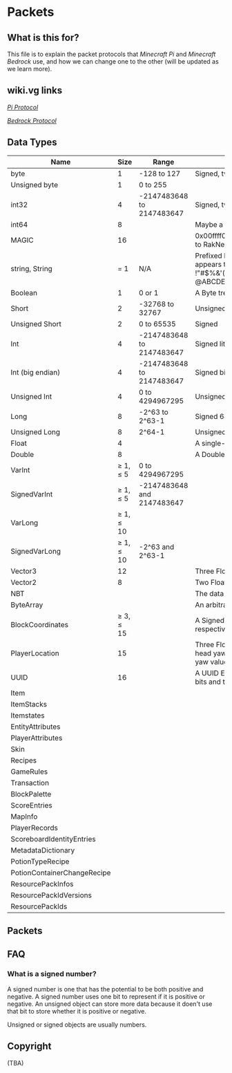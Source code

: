 # Packets

## What is this for?
This file is to explain the packet protocols that *Minecraft Pi* and *Minecraft Bedrock* use, and how we can change one to the other (will be updated as we learn more).

## wiki.vg links
[*Pi Protocol*](https://wiki.vg/Pocket_Minecraft_Protocol)

[*Bedrock Protocol*](https://wiki.vg/Bedrock_Protocol)

## Data Types
Name | Size | Range | Notes
---- | ---- | ----- | -----
byte | 1 | -128 to 127 | Signed, two's complement
Unsigned byte | 1 | 0 to 255 | 
int32 | 4 | -2147483648 to 2147483647 | Signed, two's complement
int64 | 8 |  | Maybe a double?
MAGIC | 16 |  | 0x00ffff00fefefefefdfdfdfd12345678 always those hex bytes, corresponding to RakNet's default OFFLINE_MESSAGE_DATA_ID
string, String| = 1 | N/A | Prefixed by a short containing the length of the string in characters. It appears that only the following ASCII characters can be displayed: !"#$%&'()\*+,-./0123456789:;<=\>?@ABCDEFGHIJKLMNOPQRSTUVWXYZ[\\]^\_\`abcdefghijklmnopqrstuvwxyz{\|}~
Boolean | 1 | 0 or 1 | A Byte treated as boolean, 0 is false but anything greater then that is true
Short | 2 | -32768 to 32767 | Unsigned
Unsigned Short | 2| 0 to 65535 | Signed
Int | 4 | -2147483648 to 2147483647 | Signed little-endian 32-bit Integer
Int (big endian) | 4 | -2147483648 to 2147483647 | Signed big-endian 32-bit Integer
Unsigned Int | 4 | 0 to 4294967295 | Unsigned 32-bit Integer
Long | 8 | -2^63 to 2^63-1 | Signed 64-bit Integer
Unsigned Long | 8 | 2^64-1 | Unsigned 64-bit Integer
Float | 4 |  |  A single-precision 32-bit IEEE 754 Floating point number
Double|  8 | |  A Double-precision 64-bit IEEE 754 Floating point number
VarInt |  ≥ 1, ≤ 5 | 0 to 4294967295 |  
SignedVarInt | ≥ 1, ≤ 5 | -2147483648 and 2147483647 
VarLong | ≥ 1, ≤ 10 | |  
SignedVarLong | ≥ 1, ≤ 10|  -2^63 and 2^63-1 | 
Vector3 | 12 | |  Three Float values (X, Y and Z respectively)
Vector2 |  8 | | Two Float values (X and Y respectively)
NBT | | | The data representing a block or an enity's state
ByteArray  | | |  An arbitrary array of Bytes prefixed with its size in Bytes as a VarInt.
BlockCoordinates | ≥ 3, ≤ 15 | |  A SignedVarInt, a normal VarInt and another SignedVarInt (X, Y and Z respectively)
PlayerLocation | 15 | |  Three Float values (X, Y and Z respectively), followed by three Bytes (pitch, head yaw and yaw respectively). To convert the Bytes to normal pitch and yaw values divide them by 0.71
UUID | 16 | | A UUID Encoded as two unsigned 64-bit Integers: the most significant 64 bits and the least significant 64 bits
Item | | | 
ItemStacks | | | 
Itemstates | | | 
EntityAttributes | | | 
PlayerAttributes | | | 
Skin | | |
Recipes | | |
GameRules | | |
Transaction | | |
BlockPalette | | |
ScoreEntries | | |
MapInfo | | |
PlayerRecords | | |
ScoreboardIdentityEntries | | |
MetadataDictionary | | |
PotionTypeRecipe | | |
PotionContainerChangeRecipe  | | | 
ResourcePackInfos | | |
ResourcePackIdVersions  | | | 
ResourcePackIds | | |

## Packets


## FAQ
### What is a signed number?
A signed number is one that has the potential to be both positive and negative. A signed number uses one bit to represent if it is positive or negative. An unsigned object can store more data because it doen't use that bit to store whether it is positive or negative. 

Unsigned or signed objects are usually numbers.


## Copyright
\(TBA\)
